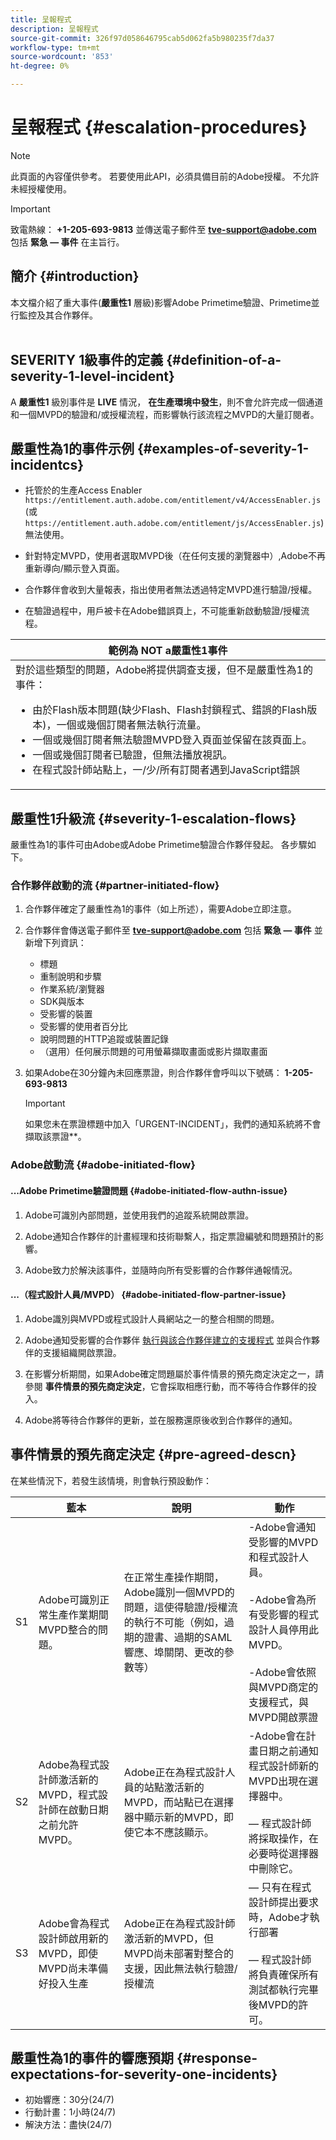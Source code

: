 ```yaml
---
title: 呈報程式
description: 呈報程式
source-git-commit: 326f97d058646795cab5d062fa5b980235f7da37
workflow-type: tm+mt
source-wordcount: '853'
ht-degree: 0%

---
```


# 呈報程式 {#escalation-procedures}

>[!NOTE]
>
>此頁面的內容僅供參考。 若要使用此API，必須具備目前的Adobe授權。 不允許未經授權使用。

>[!IMPORTANT]
> 
>致電熱線： **+1-205-693-9813** 並傳送電子郵件至 **tve-support@adobe.com** 包括 **緊急 — 事件** 在主旨行。

## 簡介 {#introduction}

本文檔介紹了重大事件(**嚴重性1** 層級)影響Adobe Primetime驗證、Primetime並行監控及其合作夥伴。\
 

## SEVERITY 1級事件的定義 {#definition-of-a-severity-1-level-incident}

A **嚴重性1** 級別事件是 **LIVE** 情況， **在生產環境中發生**，則不會允許完成一個通道和一個MVPD的驗證和/或授權流程，而影響執行該流程之MVPD的大量訂閱者。


## 嚴重性為1的事件示例 {#examples-of-severity-1-incidentcs}

* 托管於的生產Access Enabler  `https://entitlement.auth.adobe.com/entitlement/v4/AccessEnabler.js` (或 `https://entitlement.auth.adobe.com/entitlement/js/AccessEnabler.js`)無法使用。

* 針對特定MVPD，使用者選取MVPD後（在任何支援的瀏覽器中）,Adobe不再重新導向/顯示登入頁面。

* 合作夥伴會收到大量報表，指出使用者無法透過特定MVPD進行驗證/授權。

* 在驗證過程中，用戶被卡在Adobe錯誤頁上，不可能重新啟動驗證/授權流程。


| 範例為 **NOT** a嚴重性1事件 |
|---|
| 對於這些類型的問題，Adobe將提供調查支援，但不是嚴重性為1的事件：<ul><li>由於Flash版本問題(缺少Flash、Flash封鎖程式、錯誤的Flash版本)，一個或幾個訂閱者無法執行流量。</li><li>一個或幾個訂閱者無法驗證MVPD登入頁面並保留在該頁面上。</li><li>一個或幾個訂閱者已驗證，但無法播放視訊。</li><li>在程式設計師站點上，一/少/所有訂閱者遇到JavaScript錯誤</li></ul> |

## 嚴重性1升級流 {#severity-1-escalation-flows}

嚴重性為1的事件可由Adobe或Adobe Primetime驗證合作夥伴發起。 各步驟如下。

### 合作夥伴啟動的流 {#partner-initiated-flow}

1. 合作夥伴確定了嚴重性為1的事件（如上所述），需要Adobe立即注意。
1. 合作夥伴會傳送電子郵件至 **tve-support@adobe.com** 包括 **緊急 — 事件** 並新增下列資訊：
   * 標題
   * 重制說明和步驟
   * 作業系統/瀏覽器
   * SDK與版本
   * 受影響的裝置
   * 受影響的使用者百分比
   * 說明問題的HTTP追蹤或裝置記錄
   * （選用）任何展示問題的可用螢幕擷取畫面或影片擷取畫面
1. 如果Adobe在30分鐘內未回應票證，則合作夥伴會呼叫以下號碼：
   **1-205-693-9813**

   >[!IMPORTANT]
   >如果您未在票證標題中加入「URGENT-INCIDENT」，我們的通知系統將不會擷取該票證**。

### Adobe啟動流 {#adobe-initiated-flow}

#### ...Adobe Primetime驗證問題 {#adobe-initiated-flow-authn-issue}

1. Adobe可識別內部問題，並使用我們的追蹤系統開啟票證。

1. Adobe通知合作夥伴的計畫經理和技術聯繫人，指定票證編號和問題預計的影響。

1. Adobe致力於解決該事件，並隨時向所有受影響的合作夥伴通報情況。

#### ...（程式設計人員/MVPD） {#adobe-initiated-flow-partner-issue}

1. Adobe識別與MVPD或程式設計人員網站之一的整合相關的問題。

1. Adobe通知受影響的合作夥伴 <u>執行與該合作夥伴建立的支援程式</u> 並與合作夥伴的支援組織開啟票證。

1. 在影響分析期間，如果Adobe確定問題屬於事件情景的預先商定決定之一，請參閱 **事件情景的預先商定決定**，它會採取相應行動，而不等待合作夥伴的投入。

1. Adobe將等待合作夥伴的更新，並在服務還原後收到合作夥伴的通知。

## 事件情景的預先商定決定 {#pre-agreed-descn}

在某些情況下，若發生該情境，則會執行預設動作：

|  | 藍本 | 說明 | 動作 |
|---|---|---|---|
| S1 | Adobe可識別正常生產作業期間MVPD整合的問題。 | 在正常生產操作期間，Adobe識別一個MVPD的問題，這使得驗證/授權流的執行不可能（例如，過期的證書、過期的SAML響應、埠關閉、更改的參數等） | -Adobe會通知受影響的MVPD和程式設計人員。  </br> </br> -Adobe會為所有受影響的程式設計人員停用此MVPD。 </br> </br> -Adobe會依照與MVPD商定的支援程式，與MVPD開啟票證 |
| S2 | Adobe為程式設計師激活新的MVPD，程式設計師在啟動日期之前允許MVPD。 | Adobe正在為程式設計人員的站點激活新的MVPD，而站點已在選擇器中顯示新的MVPD，即使它本不應該顯示。 | -Adobe會在計畫日期之前通知程式設計師新的MVPD出現在選擇器中。 </br> </br>   — 程式設計師將採取操作，在必要時從選擇器中刪除它。 |
| S3 | Adobe會為程式設計師啟用新的MVPD，即使MVPD尚未準備好投入生產 | Adobe正在為程式設計師激活新的MVPD，但MVPD尚未部署對整合的支援，因此無法執行驗證/授權流 |  — 只有在程式設計師提出要求時，Adobe才執行部署 </br> </br>  — 程式設計師將負責確保所有測試都執行完畢後MVPD的許可。 |

## 嚴重性為1的事件的響應預期 {#response-expectations-for-severity-one-incidents}

* 初始響應：30分(24/7)
* 行動計畫：1小時(24/7)
* 解決方法：盡快(24/7)

